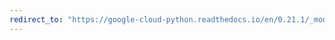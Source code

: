 ```yaml
---
redirect_to: "https://google-cloud-python.readthedocs.io/en/0.21.1/_modules/google/cloud/vision/connection.html"
---
```

